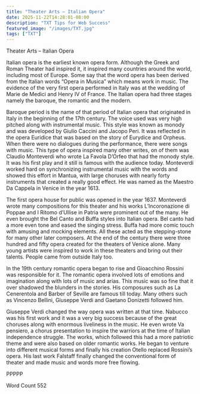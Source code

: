```yaml
---
title: "Theater Arts – Italian Opera"
date: 2025-11-22T14:28:01-08:00
description: "TXT Tips for Web Success"
featured_image: "/images/TXT.jpg"
tags: ["TXT"]
---
```


Theater Arts – Italian Opera

Italian opera is the earliest known opera form. Although the Greek and Roman Theater had inspired it, it inspired many countries around the world, including most of Europe. Some say that the word opera has been derived from the Italian words “Opera in Musica” which means work in music. The evidence of the very first opera performed in Italy was at the wedding of Marie de Medici and Henry IV of France. The Italian opera had three stages namely the baroque, the romantic and the modern. 

Baroque period is the name of that period of Italian opera that originated in Italy in the beginning of the 17th century. The voice used was very high pitched along with instrumental music. This style was known as monody and was developed by Giulio Caccini and Jacopo Peri. It was reflected in the opera Euridice that was based on the story of Eurydice and Orpheus. When there were no dialogues during the performance, there were songs with music. This type of opera inspired many other writes, on of them was Claudio Monteverdi who wrote La Favola D’Orfeo that had the monody style. It was his first play and it still is famous with the audience today. Monteverdi worked hard on synchronizing instrumental music with the words and showed this effort in Mantua, with large choruses with nearly forty instruments that created a really good effect.  He was named as the Maestro Da Cappela in Venice in the year 1613.

The first opera house for public was opened in the year 1637. Monteverdi wrote many compositions for this theater and his works L’Incoronazione di Poppae and I Ritomo d’Ullise in Patria were prominent out of the many. He even brought the Bel Canto and Buffa styles into Italian opera. Bel canto had a more even tone and eased the singing stress. Buffa had more comic touch with amusing and mocking elements. All these acted as the stepping-stone for many other later composers. At the end of the century there were three hundred and fifty opera created for the theaters of Venice alone. Many young artists were inspired to work in these theaters and bring out their talents. People came from outside Italy too.    

In the 19th century romantic opera began to rise and Gioacchino Rossini was responsible for it. The romantic opera involved lots of emotions and imagination along with lots of music and arias. This music was so fine that it over shadowed the blunders in the stories. His composures such as La Cenerentola and Barber of Seville are famous till today. Many others such as Vincenzo Bellini, Giuseppe Verdi and Gaetano Donizetti followed him.  

Giuseppe Verdi changed the way opera was written at that time. Nabucco was his first work and it was a very big success because of the great choruses along with enormous liveliness in the music. He even wrote Va pensiero, a chorus presentation to inspire the warriors at the time of Italian independence struggle. The works, which followed this had a more patriotic theme and were also based on older romantic works. He began to venture into different musical forms and finally his creation Otello replaced Rossini’s opera. His last work Falstaff finally changed the conventional form of theater and made music and words more free flowing. 

PPPPP

Word Count 552     


